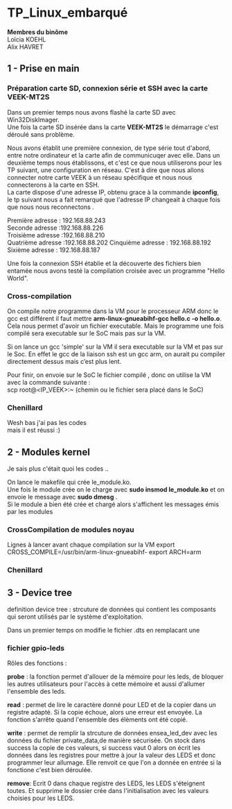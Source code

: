 # TP_Linux_embarqué
__Membres du binôme__  
Loïcia KOEHL  
Alix HAVRET 

## 1 - Prise en main 
### Préparation carte SD, connexion série et SSH avec la carte VEEK-MT2S
Dans un premier temps nous avons flashé la carte SD avec Win32DiskImager.  
Une fois la carte SD insérée dans la carte __VEEK-MT2S__ le démarrage c'est déroulé sans problème.  

Nous avons établit une première connexion, de type série tout d'abord, entre notre ordinateur et la carte afin de communicuqer avec elle. 
Dans un deuxième temps nous établissons, et c'est ce que nous utiliserons pour les TP suivant, une configuration en réseau. C'est à dire que nous allons connecter notre carte VEEK à un réseau spécifique et nous nous connecterons à la carte en SSH.  
La carte dispose d'une adresse IP, obtenu grace à la commande **ipconfig**, le tp suivant nous a fait remarqué que l'adresse IP changeait à chaque fois que nous nous reconnectons . 

Première adresse : 192.168.88.243  
Seconde adresse :192.168.88.226   
Troisième adresse :192.168.88.210  
Quatrième adresse :192.168.88.202
Cinquième adresse : 192.168.88.192
Sixième adresse : 192.168.88.187

Une fois la connexion SSH établie et la découverte des fichiers bien entamée nous avons testé la compilation croisée avec un programme "Hello World".  

### Cross-compilation  

On compile notre programme dans la VM pour le processeur ARM donc le gcc est différent il faut mettre __arm-linux-gnueabihf-gcc hello.c -o hello.o__. Cela nous permet d'avoir un fichier executable.  Mais le programme une fois compilé sera executable sur le SoC mais pas sur la VM.  

Si on lance un gcc 'simple' sur la VM il sera executable sur la VM et pas sur le Soc. 
En effet le gcc de la liaison ssh est un gcc arm, on aurait pu compiler directement dessus mais c’est plus lent. 

Pour finir, on envoie sur le SoC le fichier compilé , donc on utilise la VM avec la commande suivante :  
scp <nomdufichier> root@<IP_VEEK>:~ (chemin ou le fichier sera placé dans le SoC)

  
  
  
### Chenillard 
  
  Wesh bas j'ai pas les codes   
  mais il est réussi :)  
  
## 2 - Modules kernel  
Je sais plus c'était quoi les codes ..
  
On lance le makefile qui crée le_module.ko.  
Une fois le module crée on le charge avec __sudo insmod le_module.ko__ et on envoie le message avec __sudo dmesg__ .  
Si le module a bien été crée et chargé alors s'affichent les messages émis par les modules 

### CrossCompilation de modules noyau 
  
   
  Lignes à lancer avant chaque compilation sur la VM
  export CROSS_COMPILE=/usr/bin/arm-linux-gnueabihf- 
  export ARCH=arm
  
  
### Chenillard
  
  
## 3 - Device tree
definition device tree : strcuture de données qui contient les composants qui seront utilisés par le système d'exploitation.  

  Dans un premier temps on modifie le fichier .dts en remplacant une 
  
  
  ### fichier gpio-leds 
  
  

  
  Rôles des fonctions : 
  
  __probe__ : la fonction permet d'allouer de la mémoire pour les leds, de bloquer les autres utilisateurs pour l'accès à cette mémoire et aussi d'allumer l'ensemble des leds.  
  
  __read__ : permet de lire le caractère donné pour LED et de la copier dans un registre adapté. Si la copie échoue, alors une erreur est envoyée. La fonction s'arrête quand l'ensemble des élèments ont été copié.  
  
  __write__ : permet de remplir la strcuture de données ensea_led_dev avec les données du fichier private_data,de manière sécurisée. On stock dans success la copie de ces valeurs, si success vaut 0 alors on écrit les données dans les registres pour mettre à jour la valeur des LEDS et donc programmer leur allumage. Elle renvoit ce que l'on a donnée en entrée si la fonctione c'est bien déroulée.  
  
  __remove__: Ecrit 0 dans chaque registre des LEDS, les LEDS s'éteignent toutes. Et supprime le dossier crée dans l'initialisation avec les valeurs choisies pour les LEDS.  

